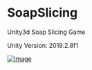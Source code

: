 # SoapSlicing
Unity3d Soap Slicing Game

Unity Version: 2019.2.8f1

[![image](https://i.hizliresim.com/DOnlnv.jpg)](https://hizliresim.com/DOnlnv)
